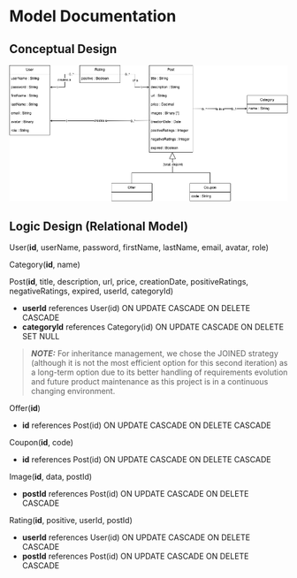 # Model Documentation

## Conceptual Design

![UML Design](img/poster-uml.png)

## Logic Design (Relational Model)

User(**id**, userName, password, firstName, lastName, email, avatar, role)

Category(**id**, name)

Post(**id**, title, description, url, price, creationDate, positiveRatings, negativeRatings, expired, userId, 
categoryId)
+ **userId** references User(id) ON UPDATE CASCADE ON DELETE CASCADE 
+ **categoryId** references Category(id) ON UPDATE CASCADE ON DELETE SET 
NULL

> **_NOTE:_**  For inheritance management, we chose the JOINED strategy (although it is not the most efficient option for this second iteration) as a long-term option due to its better handling of requirements evolution and future product maintenance as this project is in a continuous changing environment.

Offer(**id**)
+ **id** references Post(id) ON UPDATE CASCADE ON DELETE CASCADE

Coupon(**id**, code)
+ **id** references Post(id) ON UPDATE CASCADE ON DELETE CASCADE

Image(**id**, data, postId)
+ **postId** references Post(id) ON UPDATE CASCADE ON DELETE CASCADE

Rating(**id**, positive, userId, postId)
+ **userId** references User(id) ON UPDATE CASCADE ON DELETE CASCADE 
+ **postId** references Post(id) ON UPDATE CASCADE ON DELETE CASCADE